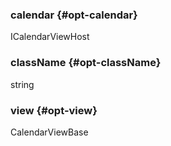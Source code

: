 ### calendar {#opt-calendar}

ICalendarViewHost


### className {#opt-className}

string


### view {#opt-view}

CalendarViewBase

